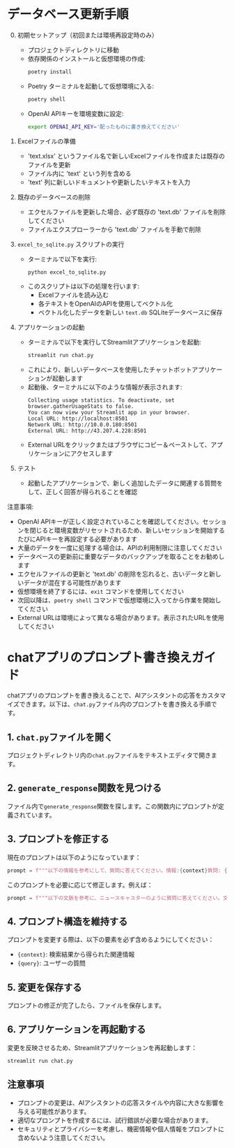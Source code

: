 # データベース更新手順

0. 初期セットアップ（初回または環境再設定時のみ）
   - プロジェクトディレクトリに移動
   - 依存関係のインストールと仮想環境の作成:
     ```bash
     poetry install
     ```
   - Poetry ターミナルを起動して仮想環境に入る:
     ```bash
     poetry shell
     ```
   - OpenAI APIキーを環境変数に設定:
     ```bash
     export OPENAI_API_KEY='配ったものに書き換えてください'
     ```

1. Excelファイルの準備
   - 'text.xlsx' というファイル名で新しいExcelファイルを作成または既存のファイルを更新
   - ファイル内に 'text' という列を含める
   - 'text' 列に新しいドキュメントや更新したいテキストを入力

2. 既存のデータベースの削除
   - エクセルファイルを更新した場合、必ず既存の 'text.db' ファイルを削除してください
   - ファイルエクスプローラーから 'text.db' ファイルを手動で削除

3. `excel_to_sqlite.py` スクリプトの実行
   - ターミナルで以下を実行:
     ```bash
     python excel_to_sqlite.py
     ```
   - このスクリプトは以下の処理を行います:
     - Excelファイルを読み込む
     - 各テキストをOpenAIのAPIを使用してベクトル化
     - ベクトル化したデータを新しい `text.db` SQLiteデータベースに保存

4. アプリケーションの起動
   - ターミナルで以下を実行してStreamlitアプリケーションを起動:
     ```bash
     streamlit run chat.py
     ```
   - これにより、新しいデータベースを使用したチャットボットアプリケーションが起動します
   - 起動後、ターミナルに以下のような情報が表示されます:
     ```
     Collecting usage statistics. To deactivate, set browser.gatherUsageStats to false.
     You can now view your Streamlit app in your browser.
     Local URL: http://localhost:8501
     Network URL: http://10.0.0.180:8501
     External URL: http://43.207.4.228:8501
     ```
   - External URLをクリックまたはブラウザにコピー＆ペーストして、アプリケーションにアクセスします

5. テスト
   - 起動したアプリケーションで、新しく追加したデータに関連する質問をして、正しく回答が得られることを確認

注意事項:
- OpenAI APIキーが正しく設定されていることを確認してください。セッションを閉じると環境変数がリセットされるため、新しいセッションを開始するたびにAPIキーを再設定する必要があります
- 大量のデータを一度に処理する場合は、APIの利用制限に注意してください
- データベースの更新前に重要なデータのバックアップを取ることをお勧めします
- エクセルファイルの更新と 'text.db' の削除を忘れると、古いデータと新しいデータが混在する可能性があります
- 仮想環境を終了するには、`exit` コマンドを使用してください
- 次回以降は、`poetry shell` コマンドで仮想環境に入ってから作業を開始してください
- External URLは環境によって異なる場合があります。表示されたURLを使用してください

# chatアプリのプロンプト書き換えガイド

chatアプリのプロンプトを書き換えることで、AIアシスタントの応答をカスタマイズできます。以下は、`chat.py`ファイル内のプロンプトを書き換える手順です。

## 1. `chat.py`ファイルを開く

プロジェクトディレクトリ内の`chat.py`ファイルをテキストエディタで開きます。

## 2. `generate_response`関数を見つける

ファイル内で`generate_response`関数を探します。この関数内にプロンプトが定義されています。

## 3. プロンプトを修正する

現在のプロンプトは以下のようになっています：

```python
prompt = f"""以下の情報を参考にして、質問に答えてください。情報:{context}質問: {query}回答:"""
```

このプロンプトを必要に応じて修正します。例えば：

```python
prompt = f"""以下の文脈を参考に、ニュースキャスターのように質問に答えてください。文脈: {context}質問: {query}回答:"""
```

## 4. プロンプト構造を維持する

プロンプトを変更する際は、以下の要素を必ず含めるようにしてください：
- `{context}`: 検索結果から得られた関連情報
- `{query}`: ユーザーの質問

## 5. 変更を保存する

プロンプトの修正が完了したら、ファイルを保存します。

## 6. アプリケーションを再起動する

変更を反映させるため、Streamlitアプリケーションを再起動します：

```bash
streamlit run chat.py
```

## 注意事項

- プロンプトの変更は、AIアシスタントの応答スタイルや内容に大きな影響を与える可能性があります。
- 適切なプロンプトを作成するには、試行錯誤が必要な場合があります。
- セキュリティとプライバシーを考慮し、機密情報や個人情報をプロンプトに含めないよう注意してください。
